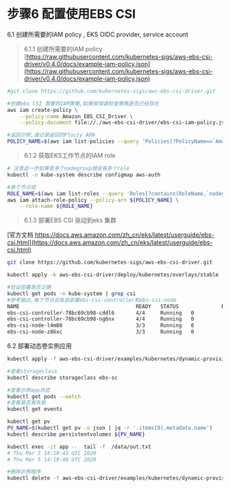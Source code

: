# 步骤6 配置使用EBS CSI

6.1 创建所需要的IAM policy , EKS OIDC provider, service account

> 6.1.1 创建所需要的IAM policy
[https://raw.githubusercontent.com/kubernetes-sigs/aws-ebs-csi-driver/v0.4.0/docs/example-iam-policy.json](https://raw.githubusercontent.com/kubernetes-sigs/aws-ebs-csi-driver/v0.4.0/docs/example-iam-policy.json)

```bash
#git clone https://github.com/kubernetes-sigs/aws-ebs-csi-driver.git

#创建ebs CSI 需要的IAM策略,如果报错请检查策略是否已经存在
aws iam create-policy \
    --policy-name Amazon_EBS_CSI_Driver \
    --policy-document file://./aws-ebs-csi-driver/ebs-csi-iam-policy.json   

#返回示例,请记录返回的Plociy ARN
POLICY_NAME=$(aws iam list-policies --query 'Policies[?PolicyName==`Amazon_EBS_CSI_Driver`].Arn' --output text)
```

> 6.1.2 获取EKS工作节点的IAM role

```bash
# 注意这一步如果是多个nodegroup就会有多个role
kubectl -n kube-system describe configmap aws-auth

#单个节点组
ROLE_NAME=$(aws iam list-roles --query 'Roles[?contains(RoleName,`nodegr`)].RoleName' --output text)
aws iam attach-role-policy --policy-arn ${POLICY_NAME} \
    --role-name ${ROLE_NAME} 

```

> 6.1.3 部署EBS CSI 驱动到eks 集群

[官方文档 https://docs.aws.amazon.com/zh_cn/eks/latest/userguide/ebs-csi.html](https://docs.aws.amazon.com/zh_cn/eks/latest/userguide/ebs-csi.html)

```bash
git clone https://github.com/kubernetes-sigs/aws-ebs-csi-driver.git

kubectl apply -k aws-ebs-csi-driver/deploy/kubernetes/overlays/stable

#验证部署是否正确 
kubectl get pods -n kube-system | grep csi
#参考输出,每个节点会各自部署ebs-csi-controller和ebs-csi-node 
NAME                                      READY   STATUS              RESTARTS   AGE
ebs-csi-controller-78bc69cb98-cddl6       4/4     Running   0          4m5s
ebs-csi-controller-78bc69cb98-ng6nx       4/4     Running   0          4m5s
ebs-csi-node-l4m88                        3/3     Running   0          4m5s
ebs-csi-node-z86xc                        3/3     Running   0          4m5s
```

6.2 部署动态卷实例应用

```bash
kubectl apply -f aws-ebs-csi-driver/examples/kubernetes/dynamic-provisioning/specs/

#查看storageclass
kubectl describe storageclass ebs-sc

#查看示例app状态
kubectl get pods --watch
#查看是否有失败
kubectl get events

kubectl get pv
PV_NAME=$(kubectl get pv -o json | jq -r '.items[0].metadata.name')
kubectl describe persistentvolumes ${PV_NAME}

kubectl exec -it app --  tail -f  /data/out.txt
# Thu Mar 5 14:19:43 UTC 2020
# Thu Mar 5 14:19:48 UTC 2020

#删除示例程序
kubectl delete -f aws-ebs-csi-driver/examples/kubernetes/dynamic-provisioning/specs/
```